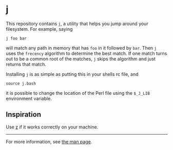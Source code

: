 j
================

This repository contains `j`, a utility that helps you jump around
your filesystem. For example, saying

    j foo bar

will match any path in memory that has `foo` in it followed by `bar`. Then
`j` uses the `frecency` algorithm to determine the best match. If one match turns out to be a common root 
of the matches, `j` skips the algorithm and just returns that match.

Installing `j` is as simple as putting this in your shells rc file, and

    source j.bash

it is possible to change the location of the Perl file using the `$_J_LIB`
environment variable.

Inspiration
-----------

Use [z][] if it works correctly on your machine.

[z]: https://github.com/rupa/z

---
For more information, see [the man page](j.1).
